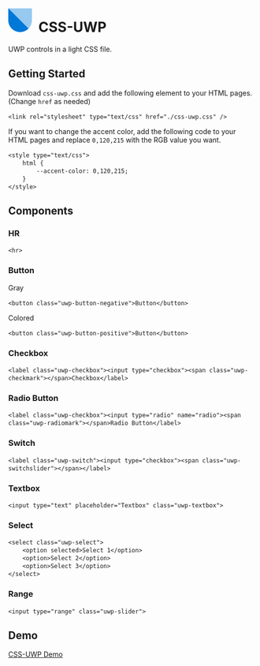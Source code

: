 # ![icon](https://github.com/icy-flame/css-uwp/raw/master/css-uwp.png)&nbsp;&nbsp;CSS-UWP
UWP controls in a light CSS file.
## Getting Started
Download `css-uwp.css` and add the following element to your HTML pages. (Change `href` as needed)  
```
<link rel="stylesheet" type="text/css" href="./css-uwp.css" />
```
If you want to change the accent color, add the following code to your HTML pages and replace `0,120,215` with the RGB value you want.
```
<style type="text/css">
    html {
        --accent-color: 0,120,215;
    }
</style>
```
## Components
### HR
```
<hr>
```
### Button
Gray
```
<button class="uwp-button-negative">Button</button>
```
Colored
```
<button class="uwp-button-positive">Button</button>
```
### Checkbox
```
<label class="uwp-checkbox"><input type="checkbox"><span class="uwp-checkmark"></span>Checkbox</label>
```
### Radio Button
```
<label class="uwp-checkbox"><input type="radio" name="radio"><span class="uwp-radiomark"></span>Radio Button</label>
```
### Switch
```
<label class="uwp-switch"><input type="checkbox"><span class="uwp-switchslider"></span></label>
```
### Textbox
```
<input type="text" placeholder="Textbox" class="uwp-textbox">
```
### Select
```
<select class="uwp-select">
    <option selected>Select 1</option>
    <option>Select 2</option>
    <option>Select 3</option>
</select>
```
### Range
```
<input type="range" class="uwp-slider">
```
## Demo
[CSS-UWP Demo](https://icyflame.cn/css-uwp)
